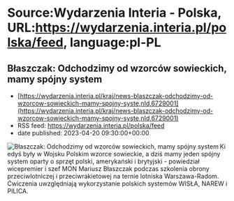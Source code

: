 # Source:Wydarzenia Interia - Polska, URL:https://wydarzenia.interia.pl/polska/feed, language:pl-PL

## Błaszczak: Odchodzimy od wzorców sowieckich, mamy spójny system
 - [https://wydarzenia.interia.pl/kraj/news-blaszczak-odchodzimy-od-wzorcow-sowieckich-mamy-spojny-syste,nId,6729001](https://wydarzenia.interia.pl/kraj/news-blaszczak-odchodzimy-od-wzorcow-sowieckich-mamy-spojny-syste,nId,6729001)
 - RSS feed: https://wydarzenia.interia.pl/polska/feed
 - date published: 2023-04-20 09:30:00+00:00

<p><a href="https://wydarzenia.interia.pl/kraj/news-blaszczak-odchodzimy-od-wzorcow-sowieckich-mamy-spojny-syste,nId,6729001"><img align="left" alt="Błaszczak: Odchodzimy od wzorców sowieckich, mamy spójny system" src="https://i.iplsc.com/blaszczak-odchodzimy-od-wzorcow-sowieckich-mamy-spojny-syste/000H1XE4NGA3KOM6-C321.jpg" /></a>Kiedyś były w Wojsku Polskim wzorce sowieckie, a dziś mamy jeden spójny system oparty o sprzęt polski, amerykański i brytyjski - powiedział wicepremier i szef MON Mariusz Błaszczak podczas szkolenia obrony przeciwlotniczej i przeciwrakietowej na ternie lotniska Warszawa-Radom. Ćwiczenia uwzględniają wykorzystanie polskich systemów WISŁA, NAREW i PILICA.</p><br clear="all" />

